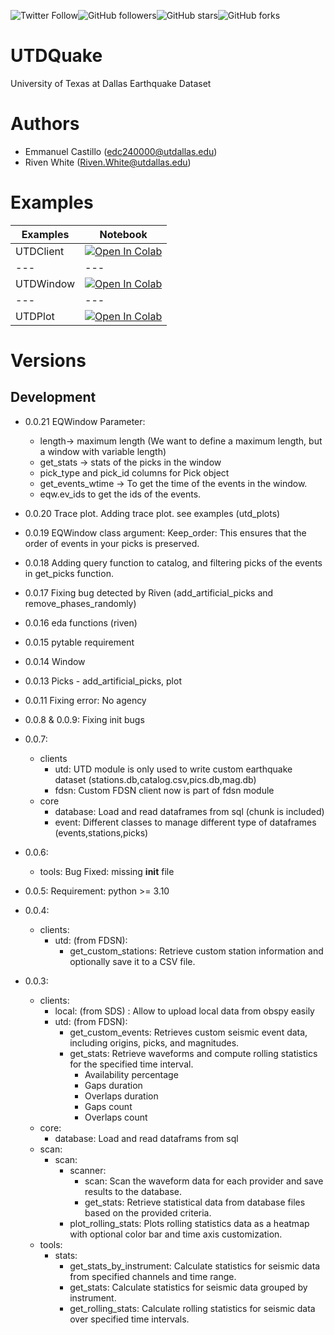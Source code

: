 ![Twitter Follow](https://img.shields.io/twitter/follow/manuavid?style=social)![GitHub followers](https://img.shields.io/github/followers/ecastillot?style=social)![GitHub stars](https://img.shields.io/github/stars/ecastillot/EQviewer?style=social)![GitHub forks](https://img.shields.io/github/forks/ecastillot/EQviewer?style=social)

# UTDQuake
University of Texas at Dallas Earthquake Dataset

# Authors
- Emmanuel Castillo (edc240000@utdallas.edu)
- Riven White (Riven.White@utdallas.edu)

# Examples

| Examples | Notebook  |
|---|---|
| UTDClient| [![Open In Colab](https://colab.research.google.com/assets/colab-badge.svg)](https://colab.research.google.com/github/ecastillot/UTDQuake/blob/main/examples/utd_client.ipynb) |
|---|---|
| UTDWindow| [![Open In Colab](https://colab.research.google.com/assets/colab-badge.svg)](https://colab.research.google.com/github/ecastillot/UTDQuake/blob/main/examples/utd_window.ipynb) |
|---|---|
| UTDPlot| [![Open In Colab](https://colab.research.google.com/assets/colab-badge.svg)](https://colab.research.google.com/github/ecastillot/UTDQuake/blob/main/examples/utd_plots.ipynb) |

# Versions

## Development
- 0.0.21 EQWindow Parameter:  
    - length-> maximum length (We want to define a maximum length, but a window with variable length)
    - get_stats -> stats of the picks in the window
    - pick_type and pick_id columns for Pick object
    - get_events_wtime -> To get the time of the events in the window.
    - eqw.ev_ids to get the ids of the events.
- 0.0.20 Trace plot. Adding trace plot. see examples (utd_plots)
- 0.0.19 EQWindow class argument: Keep_order: This ensures that the order of events in your picks is preserved. 
- 0.0.18 Adding query function to catalog, and filtering picks of the events in get_picks function.
- 0.0.17 Fixing bug detected by Riven (add_artificial_picks and remove_phases_randomly)
- 0.0.16 eda functions (riven)
- 0.0.15 pytable requirement
- 0.0.14 Window
- 0.0.13 Picks - add_artificial_picks, plot
- 0.0.11
    Fixing error: No agency
- 0.0.8 & 0.0.9:
    Fixing init bugs
- 0.0.7:
    - clients
        - utd:
            UTD module is only used to write custom earthquake dataset
            (stations.db,catalog.csv,pics.db,mag.db)
        - fdsn:
            Custom FDSN client now is part of fdsn module
    - core
        - database: Load and read dataframes from sql (chunk is included)
        - event: Different classes to manage different type of dataframes      (events,stations,picks)
    
- 0.0.6:
    - tools:
        Bug Fixed: missing __init__ file
- 0.0.5:
    Requirement: python >= 3.10
- 0.0.4: 
    - clients:
        - utd: (from FDSN): 
            - get_custom_stations: Retrieve custom station information and optionally save it to a CSV file.
- 0.0.3: 
    - clients: 
        - local: (from SDS) : Allow to upload local data from obspy easily 
        - utd: (from FDSN): 
            - get_custom_events: Retrieves custom seismic event data, including origins, picks, and magnitudes.
            - get_stats:
            Retrieve waveforms and compute rolling statistics for the specified time interval. 
                - Availability percentage
                - Gaps duration
                - Overlaps duration
                - Gaps count
                - Overlaps count
    - core:
        - database: Load and read dataframs from sql
    - scan:
        - scan: 
            - scanner:
                - scan: Scan the waveform data for each provider and save results to the database.
                - get_stats: Retrieve statistical data from database files based on the provided criteria.
            - plot_rolling_stats: Plots rolling statistics data as a heatmap with optional color bar and time axis customization.
    - tools:
        - stats:
            - get_stats_by_instrument: Calculate statistics for seismic data from specified channels and time range.
            - get_stats: Calculate statistics for seismic data grouped by instrument.
            - get_rolling_stats: Calculate rolling statistics for seismic data over specified time intervals.
